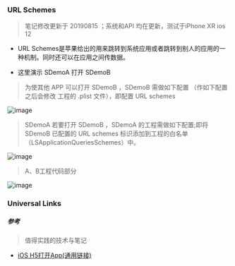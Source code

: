 ### URL Schemes

> 笔记修改更新于 20190815 ；系统和API 均在更新，测试于iPhone XR ios 12

* URL Schemes是苹果给出的用来跳转到系统应用或者跳转到别人的应用的一种机制。同时还可以在应用之间传数据。

* 这里演示 SDemoA 打开 SDemoB

> 为使其他 APP 可以打开 SDemoB ，SDemoB 需做如下配置 （作如下配置之后会修改 工程的 .plist 文件），即配置 URL schemes

  ![image](https://github.com/itwyhuaing/OC-WYH/blob/master/Web打开APP/image/SDemoB配置_1.png)


> SDemoA 若要打开 SDemoB ，SDemoA 的工程需做如下配置;即将 SDemoB 已配置的 URL schemes 标识添加到工程的白名单（LSApplicationQueriesSchemes）中。

![image](https://github.com/itwyhuaing/OC-WYH/blob/master/Web打开APP/image/SDemoA配置_2.png)


> A、B工程代码部分

![image](https://github.com/itwyhuaing/OC-WYH/blob/master/Web打开APP/image/SDemoA与B代码配置_4.png)


### Universal Links


##### 参考


> 值得实践的技术与笔记

* [iOS H5打开App(通用链接)](https://www.jianshu.com/p/0ead88409212)
